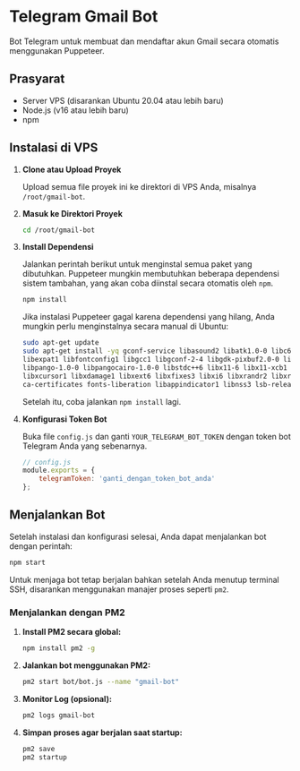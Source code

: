 # Telegram Gmail Bot

Bot Telegram untuk membuat dan mendaftar akun Gmail secara otomatis menggunakan Puppeteer.

## Prasyarat

- Server VPS (disarankan Ubuntu 20.04 atau lebih baru)
- Node.js (v16 atau lebih baru)
- npm

## Instalasi di VPS

1.  **Clone atau Upload Proyek**

    Upload semua file proyek ini ke direktori di VPS Anda, misalnya `/root/gmail-bot`.

2.  **Masuk ke Direktori Proyek**
    ```bash
    cd /root/gmail-bot
    ```

3.  **Install Dependensi**

    Jalankan perintah berikut untuk menginstal semua paket yang dibutuhkan. Puppeteer mungkin membutuhkan beberapa dependensi sistem tambahan, yang akan coba diinstal secara otomatis oleh `npm`.
    ```bash
    npm install
    ```
    Jika instalasi Puppeteer gagal karena dependensi yang hilang, Anda mungkin perlu menginstalnya secara manual di Ubuntu:
    ```bash
    sudo apt-get update
    sudo apt-get install -yq gconf-service libasound2 libatk1.0-0 libc6 libcairo2 libcups2 libdbus-1-3 \
    libexpat1 libfontconfig1 libgcc1 libgconf-2-4 libgdk-pixbuf2.0-0 libglib2.0-0 libgtk-3-0 libnspr4 \
    libpango-1.0-0 libpangocairo-1.0-0 libstdc++6 libx11-6 libx11-xcb1 libxcb1 libxcomposite1 \
    libxcursor1 libxdamage1 libxext6 libxfixes3 libxi6 libxrandr2 libxrender1 libxss1 libxtst6 \
    ca-certificates fonts-liberation libappindicator1 libnss3 lsb-release xdg-utils wget
    ```
    Setelah itu, coba jalankan `npm install` lagi.

4.  **Konfigurasi Token Bot**

    Buka file `config.js` dan ganti `YOUR_TELEGRAM_BOT_TOKEN` dengan token bot Telegram Anda yang sebenarnya.
    ```javascript
    // config.js
    module.exports = {
        telegramToken: 'ganti_dengan_token_bot_anda'
    };
    ```

## Menjalankan Bot

Setelah instalasi dan konfigurasi selesai, Anda dapat menjalankan bot dengan perintah:

```bash
npm start
```

Untuk menjaga bot tetap berjalan bahkan setelah Anda menutup terminal SSH, disarankan menggunakan manajer proses seperti `pm2`.

### Menjalankan dengan PM2

1.  **Install PM2 secara global:**
    ```bash
    npm install pm2 -g
    ```

2.  **Jalankan bot menggunakan PM2:**
    ```bash
    pm2 start bot/bot.js --name "gmail-bot"
    ```

3.  **Monitor Log (opsional):**
    ```bash
    pm2 logs gmail-bot
    ```

4.  **Simpan proses agar berjalan saat startup:**
    ```bash
    pm2 save
    pm2 startup
    ```
